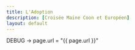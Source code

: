 ```yaml
---
title: L'Adoption
description: [Croisée Maine Coon et Européen]
layout: default
---
```


<p>DEBUG → page.url = "{{ page.url }}"</p>
